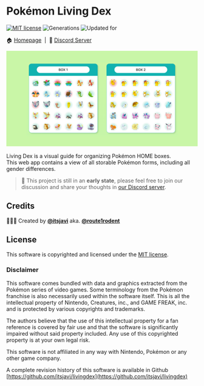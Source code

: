 # Pokémon Living Dex

[![MIT license](https://img.shields.io/badge/license-MIT-green.svg)](https://opensource.org/licenses/MIT)
![Generations](https://img.shields.io/badge/Generations-1--8-orange)
![Updated for](https://img.shields.io/badge/Updated%20For-Crown%20of%20Tundra-teal)

🏠 [Homepage](https://itsjavi.com/livingdex) &nbsp;|&nbsp; 💬 [Discord Server](https://discord.gg/sdTkJ2Kj)


![](resources/preview.png)

Living Dex is a visual guide for organizing Pokémon HOME boxes.<br>
This web app contains a view of all storable Pokémon forms, including all gender differences.

> 🥚 This project is still in an **early state**, please feel free to join our discussion and share your thoughts
> in [our Discord server](https://discord.gg/sdTkJ2Kj).


## Credits

👨🏻‍💻 Created by [**@itsjavi**](https://itsjavi.com) aka. [**@route1rodent**](https://twitter.com/route1rodent)

## License

This software is copyrighted and licensed under the
[MIT license](https://github.com/itsjavi/livingdex/LICENSE).

### Disclaimer

This software comes bundled with data and graphics extracted from the
Pokémon series of video games. Some terminology from the Pokémon franchise is
also necessarily used within the software itself. This is all the intellectual
property of Nintendo, Creatures, inc., and GAME FREAK, inc. and is protected by
various copyrights and trademarks.

The authors believe that the use of this intellectual property for a fan reference
is covered by fair use and that the software is significantly impaired without said
property included. Any use of this copyrighted property is at your own legal risk.

This software is not affiliated in any way with Nintendo,
Pokémon or any other game company.

A complete revision history of this software is available in Github
[https://github.com/itsjavi/livingdex](https://github.com/itsjavi/livingdex)
